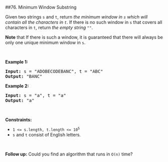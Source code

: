 ##76. Minimum Window Substring
<p>Given two strings <code>s</code> and <code>t</code>, return <em>the minimum window in <code>s</code> which will contain all the characters in <code>t</code></em>. If there is no such window in <code>s</code> that covers all characters in <code>t</code>, return <em>the empty string <code>&quot;&quot;</code></em>.</p>

<p><strong>Note</strong> that If there is such a window, it is&nbsp;guaranteed that there will always be only one unique minimum window in <code>s</code>.</p>

<p>&nbsp;</p>
<p><strong>Example 1:</strong></p>
<pre><strong>Input:</strong> s = "ADOBECODEBANC", t = "ABC"
<strong>Output:</strong> "BANC"
</pre><p><strong>Example 2:</strong></p>
<pre><strong>Input:</strong> s = "a", t = "a"
<strong>Output:</strong> "a"
</pre>
<p>&nbsp;</p>
<p><strong>Constraints:</strong></p>

<ul>
	<li><code>1 &lt;= s.length, t.length &lt;= 10<sup>5</sup></code></li>
	<li><code>s</code> and <code>t</code> consist of English letters.</li>
</ul>

<p>&nbsp;</p>
<strong>Follow up:</strong> Could you find an algorithm that runs in <code>O(n)</code> time?